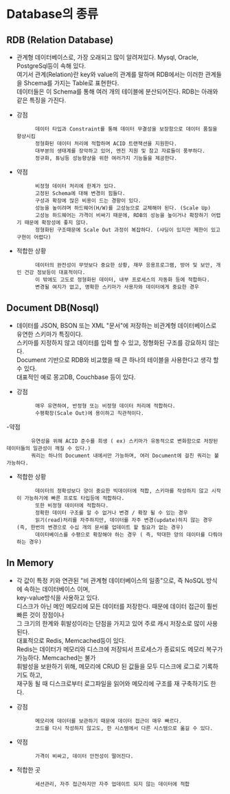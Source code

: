 # Database의 종류


## RDB (Relation Database)
- 관계형 데이터베이스로, 가장 오래되고 많이 알려져있다. Mysql, Oracle, PostgreSql등이 속해 있다.<br>
 여기서 관계(Relation)란 key와 value의 관계를 말하며 RDB에서는 이러한 관계들을 Shcema를 가지는 Table로 표현한다.<br>
 데이터들은 이 Schema를 통해 여러 개의 테이블에 분산되어진다. RDB는 아래와 같은 특징을 가진다.

- 강점


            데이터 타입과 Constraint를 통해 데이터 무결성을 보장함으로 데이터 품질을 향샹시킴
            정형화된 데이터 처리에 적합하며 ACID 트랜잭션을 지원한다.
            대부분의 생태계를 장악하고 있어, 엔진 지원 및 참고 자료들이 풍부하다.
            정규화, 튜닝등 성능향샹을 위한 여러가지 기능들을 제공한다.
- 약점


            비정형 데이터 처리에 한계가 있다.
            고정된 Schema에 대해 변경이 힘들다.
            구성과 확장에 많은 비용이 드는 경향이 있다.
            성능을 높이려며 하드웨어(H/W)를 고성능으로 교체해야 된다. (Scale Up)
            고성능 하드웨어는 가격이 비싸기 때문에, RDB의 성능을 높이거나 확장하기 어렵기 때문에 확장성에 좋지 않다.
            정형화된 구조때문에 Scale Out 과정이 복잡하다. (샤딩이 있지만 제한이 있고 구현이 어렵다)

- 적합한 상황


            데이터의 완전성이 무엇보다 중요한 상황, 재무 응용프로그램, 방어 및 보안, 개인 건강 정보등이 대표적이다.
            이 밖에도 고도로 정형화된 데이터, 내부 프로세스의 자동화 등에 적합하다.
            변경될 여지가 없고, 명확한 스키마가 사용자와 데이터에게 중요한 경우


## Document DB(Nosql)
- 데이터를 JSON, BSON 또는 XML "문서"에 저장하는 비관계형 데이터베이스로 유연한 스키마가 특징이다.<br>
스키마를 지정하지 않고 데이터를 입력 할 수 있고, 정형화된 구조를 강요하지 않는다.<br>
Document 기반으로 RDB와 비교했을 때 큰 하나의 테이블을 사용한다고 생각 할 수 있다.<br>
대표적인 예로 몽고DB, Couchbase 등이 있다.

- 강점


            매우 유연하여, 반정형 또는 비정형 데이터 처리에 적합하다.
            수평확장(Scale Out)에 용이하고 직관적이다.
-약점


            유연성을 위해 ACID 준수를 희생 ( ex) 스키마가 유동적으로 변화함으로 저장된 데이터들의 일관성이 깨질 수 있다.)
            쿼리는 하나의 Document 내에서만 가능하며, 여러 Document에 걸친 쿼리는 불가능하다.

- 적합한 상황


            데이터의 정확성보다 양이 중요한 빅데이터에 적합, 스키마를 작성하지 않고 시작이 가능하기에 빠른 프로토 타입등에 적합하다.
            또한 비정형 데이터에 적합하다.
            정확한 데이터 구조를 알 수 없거나 변경 / 확장 될 수 있는 경우
            읽기(read)처리를 자주하지만, 데이터를 자주 변경(update)하지 않는 경우 (즉, 한번의 변경으로 수십 개의 문서를 업데이트 할 필요가 없는 경우)
            데이터베이스를 수평으로 확장해야 하는 경우 ( 즉, 막대한 양의 데이터를 다뤄야 하는 경우)



## In Memory
- 각 값이 특정 키와 연관된 "비 관계형 데이터베이스의 일종"으로, 즉 NoSQL 방식에 속하는 데이터베이스 이며,<br>
 key-value방식을 사용하고 있다.<br>
디스크가 아닌 메인 메모리에 모든 데이터를 저장한다. 때문에 데이터 접근이 훨씬 빠른 것이 장점이나<br>
그 크기의 한계와 휘발성이라는 단점을 가지고 있어 주로 캐시 저장소로 많이 사용된다.<br>
대표적으로 Redis, Memcached등이 있다.<br>
Redis는 데이터가 메모리와 디스크에 저장되서 프로세스가 종료되도 메모리 복구가 가능하다. Memcached는 불가<br>
휘발성을 보완하기 위해, 메모리에 CRUD 된 값들을 모두 디스크에 로그로 기록하기도 하고,<br>
재구동 될 때 디스크로부터 로그파일을 읽어와 메모리에 구조를 재 구축하기도 한다.


- 강점


            메모리에 데이터를 보관하기 때문에 데이터 접근이 매우 빠르다.
            코드를 다시 작성하지 않고도, 한 시스템에서 다른 시스템으로 옮길 수 있다.
- 약점


            가격이 비싸고, 데이터 안전성이 떨어진다.
- 적합한 곳


            세션관리, 자주 접근하지만 자주 업데이트 되지 않는 데이터에 적합
